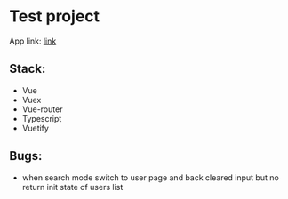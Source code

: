 # Test project

App link: [link](https://alexchegash.github.io/)

## Stack:
- Vue
- Vuex
- Vue-router
- Typescript
- Vuetify

## Bugs:
- when search mode switch to user page and back cleared input but no return init state of users list


